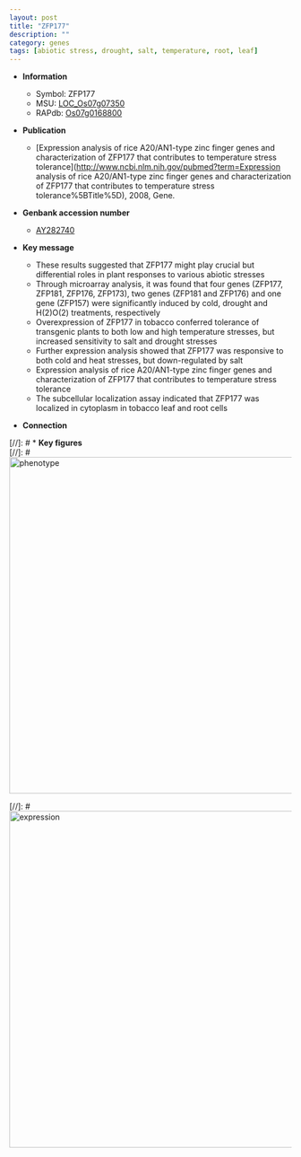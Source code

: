 ```yaml
---
layout: post
title: "ZFP177"
description: ""
category: genes
tags: [abiotic stress, drought, salt, temperature, root, leaf]
---
```


* **Information**  
    + Symbol: ZFP177  
    + MSU: [LOC_Os07g07350](http://rice.plantbiology.msu.edu/cgi-bin/ORF_infopage.cgi?orf=LOC_Os07g07350)  
    + RAPdb: [Os07g0168800](http://rapdb.dna.affrc.go.jp/viewer/gbrowse_details/irgsp1?name=Os07g0168800)  

* **Publication**  
    + [Expression analysis of rice A20/AN1-type zinc finger genes and characterization of ZFP177 that contributes to temperature stress tolerance](http://www.ncbi.nlm.nih.gov/pubmed?term=Expression analysis of rice A20/AN1-type zinc finger genes and characterization of ZFP177 that contributes to temperature stress tolerance%5BTitle%5D), 2008, Gene.

* **Genbank accession number**  
    + [AY282740](http://www.ncbi.nlm.nih.gov/nuccore/AY282740)

* **Key message**  
    + These results suggested that ZFP177 might play crucial but differential roles in plant responses to various abiotic stresses
    + Through microarray analysis, it was found that four genes (ZFP177, ZFP181, ZFP176, ZFP173), two genes (ZFP181 and ZFP176) and one gene (ZFP157) were significantly induced by cold, drought and H(2)O(2) treatments, respectively
    + Overexpression of ZFP177 in tobacco conferred tolerance of transgenic plants to both low and high temperature stresses, but increased sensitivity to salt and drought stresses
    + Further expression analysis showed that ZFP177 was responsive to both cold and heat stresses, but down-regulated by salt
    + Expression analysis of rice A20/AN1-type zinc finger genes and characterization of ZFP177 that contributes to temperature stress tolerance
    + The subcellular localization assay indicated that ZFP177 was localized in cytoplasm in tobacco leaf and root cells

* **Connection**  

[//]: # * **Key figures**  
[//]: # <img src="http://funRiceGenes.github.io/images/ZFP177.pheno.png" alt="phenotype"  style="width: 600px;"/>

[//]: # <img src="http://funRiceGenes.github.io/images/ZFP177.exp.png" alt="expression"  style="width: 600px;"/>


